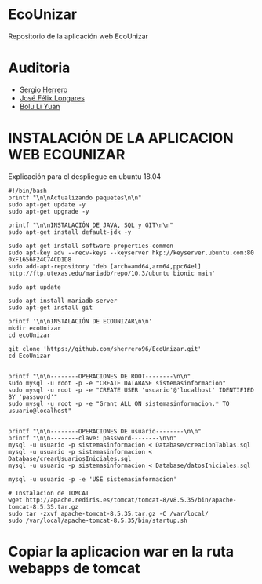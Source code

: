 # EcoUnizar
Repositorio de la aplicación web EcoUnizar

# Auditoria
* [Sergio Herrero](https://github.com/sherrero96)
* [José Félix Longares](https://github.com/pepelongares)
* [Bolu Li Yuan](https://github.com/BoliLi)

#	INSTALACIÓN DE LA APLICACION WEB ECOUNIZAR
Explicación para el despliegue en ubuntu 18.04

```ssh
#!/bin/bash
printf "\n\nActualizando paquetes\n\n"
sudo apt-get update -y
sudo apt-get upgrade -y

printf "\n\nINSTALACIÓN DE JAVA, SQL y GIT\n\n"
sudo apt-get install default-jdk -y

sudo apt-get install software-properties-common
sudo apt-key adv --recv-keys --keyserver hkp://keyserver.ubuntu.com:80 0xF1656F24C74CD1D8
sudo add-apt-repository 'deb [arch=amd64,arm64,ppc64el] http://ftp.utexas.edu/mariadb/repo/10.3/ubuntu bionic main'

sudo apt update

sudo apt install mariadb-server 
sudo apt-get install git

printf '\n\nINSTALACIÓN DE ECOUNIZAR\n\n'
mkdir ecoUnizar
cd ecoUnizar

git clone 'https://github.com/sherrero96/EcoUnizar.git'
cd EcoUnizar


printf "\n\n--------OPERACIONES DE ROOT--------\n\n"
sudo mysql -u root -p -e "CREATE DATABASE sistemasinformacion"
sudo mysql -u root -p -e "CREATE USER 'usuario'@'localhost' IDENTIFIED BY 'password'"
sudo mysql -u root -p -e "Grant ALL ON sistemasinformacion.* TO usuario@localhost"


printf "\n\n--------OPERACIONES DE usuario--------\n\n"
printf "\n\n--------clave: password--------\n\n"
mysql -u usuario -p sistemasinformacion < Database/creacionTablas.sql
mysql -u usuario -p sistemasinformacion < Database/crearUsuariosIniciales.sql
mysql -u usuario -p sistemasinformacion < Database/datosIniciales.sql

mysql -u usuario -p -e 'USE sistemasinformacion'

# Instalacion de TOMCAT
wget http://apache.rediris.es/tomcat/tomcat-8/v8.5.35/bin/apache-tomcat-8.5.35.tar.gz
sudo tar -zxvf apache-tomcat-8.5.35.tar.gz -C /var/local/
sudo /var/local/apache-tomcat-8.5.35/bin/startup.sh
```

# Copiar la aplicacion war en la ruta webapps de tomcat
```ssh

```

